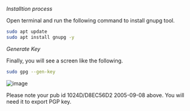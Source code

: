 
_Installtion process_

Open terminal and run the following command to install gnupg tool.

```bash
sudo apt update
sudo apt install gnupg -y
```

_Generate Key_

Finally, you will see a screen like the following.

```bash
sudo gpg --gen-key
```

![image](https://user-images.githubusercontent.com/57703276/205430216-9cdc5bda-b47c-44de-aa13-678bafa2b74c.png)

Please note your pub id 1024D/D8EC56D2 2005-09-08 above. You will need it to export PGP key.
